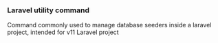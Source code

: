 ### Laravel utility command

Command commonly used to manage database seeders inside a laravel project, intended for v11 Laravel project 
